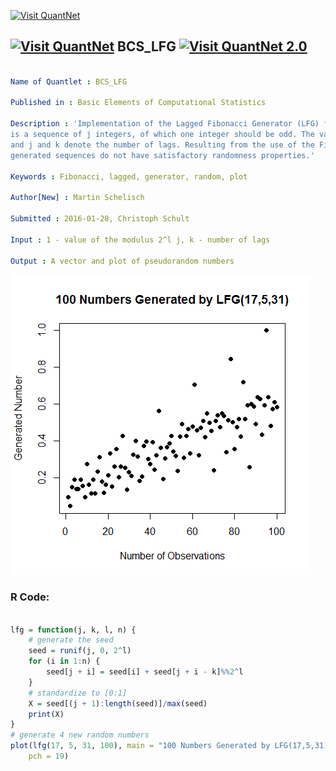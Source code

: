 
[<img src="https://github.com/QuantLet/Styleguide-and-FAQ/blob/master/pictures/banner.png" width="888" alt="Visit QuantNet">](http://quantlet.de/)

## [<img src="https://github.com/QuantLet/Styleguide-and-FAQ/blob/master/pictures/qloqo.png" alt="Visit QuantNet">](http://quantlet.de/) **BCS_LFG** [<img src="https://github.com/QuantLet/Styleguide-and-FAQ/blob/master/pictures/QN2.png" width="60" alt="Visit QuantNet 2.0">](http://quantlet.de/)

```yaml

Name of Quantlet : BCS_LFG

Published in : Basic Elements of Computational Statistics

Description : 'Implementation of the Lagged Fibonacci Generator (LFG) for random numbers. The seed
is a sequence of j integers, of which one integer should be odd. The value of the modulus is 2^l
and j and k denote the number of lags. Resulting from the use of the Fibonacci Sequence, the
generated sequences do not have satisfactory randomness properties.'

Keywords : Fibonacci, lagged, generator, random, plot

Author[New] : Martin Schelisch

Submitted : 2016-01-28, Christoph Schult

Input : 1 - value of the modulus 2^l j, k - number of lags

Output : A vector and plot of pseudorandom numbers

```

![Picture1](BCS_LFG.png)


### R Code:
```r

lfg = function(j, k, l, n) {
    # generate the seed
    seed = runif(j, 0, 2^l)
    for (i in 1:n) {
        seed[j + i] = seed[i] + seed[j + i - k]%%2^l
    }
    # standardize to [0:1]
    X = seed[(j + 1):length(seed)]/max(seed)
    print(X)
}
# generate 4 new random numbers
plot(lfg(17, 5, 31, 100), main = "100 Numbers Generated by LFG(17,5,31)", xlab = "Number of Observations", ylab = "Generated Number", 
    pch = 19)
```
